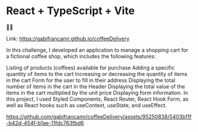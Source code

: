 # React + TypeScript + Vite

🤩✅

Link: https://gabifrancamr.github.io/coffeeDelivery

In this challenge, I developed an application to manage a shopping cart for a fictional coffee shop, which includes the following features:

Listing of products (coffees) available for purchase
Adding a specific quantity of items to the cart
Increasing or decreasing the quantity of items in the cart
Form for the user to fill in their address
Displaying the total number of items in the cart in the Header
Displaying the total value of the items in the cart multiplied by the unit price
Displaying form information.
In this project, I used Styled Components, React Router, React Hook Form, as well as React hooks such as useContext, useState, and useEffect.

https://github.com/gabifrancamr/coffeeDelivery/assets/95250838/5403b11f-b42d-454f-b1ae-11fdc763fbd6


